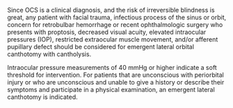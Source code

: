 Since OCS is a clinical diagnosis, and the risk of irreversible blindness is great, any patient with facial trauma, infectious process of the sinus or orbit, concern for retrobulbar hemorrhage or recent ophthalmologic surgery who presents with proptosis, decreased visual acuity, elevated intraocular pressures (IOP), restricted extraocular muscle movement, and/or afferent pupillary defect should be considered for emergent lateral orbital canthotomy with cantholysis.

Intraocular pressure measurements of 40 mmHg or higher indicate a soft threshold for intervention. For patients that are unconscious with periorbital injury or who are unconscious and unable to give a history or describe their symptoms and participate in a physical examination, an emergent lateral canthotomy is indicated.